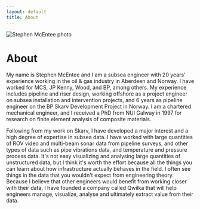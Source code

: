 ```yaml
---
layout: default
title: About
---
```


![Stephen McEntee photo](https://qwilka.github.io/images/smcentee-photo.jpg)

<div class="about">
	<h1>About</h1>
	<p>My name is Stephen McEntee and I am a subsea engineer with 20 years' experience working in the oil & gas industry in Aberdeen and Norway. I have worked for MCS, JP Kenny, Wood, and BP, among others. My experience includes pipeline and riser design, working offshore as a project engineer on subsea installation and intervention projects, and 6 years as pipeline engineer on the BP Skarv Development Project in Norway. I am a chartered mechanical engineer, and I received a PhD from NUI Galway in 1997 for research on finite element analysis of composite materials.
	</p>
	<p>Following from my work on Skarv, I have developed a major interest and a high degree of expertise in subsea data. I have worked with large quantities of ROV video and multi-beam sonar data from pipeline surveys, and other types of data such as pipe vibrations data, and temperature and pressure process data. It's not easy visualizing and analysing large quantities of unstructured data, but I think it's worth the effort because all the things you can learn about how infrastructure actually behaves in the field. I often see things in the data that you wouldn't expect from engineering theory. Because I believe that other engineers would benefit from working closer with their data, I have founded a company called Qwilka that will help engineers manage, visualize, analyse and ultimately extract value from their data.
	</p>
</div>
